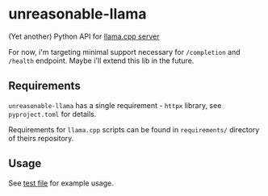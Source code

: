 # unreasonable-llama

(Yet another) Python API for [llama.cpp server](https://github.com/ggerganov/llama.cpp/tree/master/examples/server)

For now, i'm targeting minimal support necessary for `/completion` and `/health` endpoint.
Maybe i'll extend this lib in the future.

## Requirements

`unreasonable-llama` has a single requirement - `httpx` library, see `pyproject.toml` for details.

Requirements for `llama.cpp` scripts can be found in `requirements/` directory of theirs repository.

## Usage

See [test file](./tests/__main__.py) for example usage.

